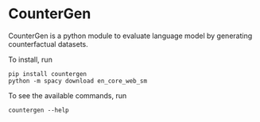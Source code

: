 # CounterGen

CounterGen is a python module to evaluate language model by generating counterfactual datasets.

To install, run

```console
pip install countergen
python -m spacy download en_core_web_sm
```

To see the available commands, run

```console
countergen --help
```

